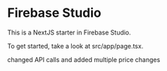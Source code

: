 # Firebase Studio

This is a NextJS starter in Firebase Studio.

To get started, take a look at src/app/page.tsx.


changed API calls and added multiple price changes
